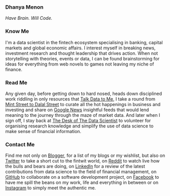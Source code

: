 ### Dhanya Menon

*Have Brain. Will Code.*

### Know Me

I'm a data scientist in the fintech ecosystem specialising in banking, capital markets and global economic affairs. I interest myself in breaking news, investment research and thought leadership that drives action. When not storytelling with theories, events or data, I can be found brainstorming for ideas for everything from web novels to games not leaving my niche of finance. 

### Read Me

Any given day, before getting down to hard nosed, heads down disciplined work riddling in only resources that [Talk Data to Me](https://www.linkedin.com/newsletters/talk-data-to-me/), I take a round from [Mint Street to Dalal Street](https://mintstreettodalalstreet.blogspot.com/) to curate all the hot happenings in business and investing and share on [Google News](https://news.google.com/publications/CAAqBwgKML7MqQswsNfBAw?ceid=IN:en) insightful feeds that would lend meaning to the journey through the maze of market data. And later when I sign off, I stay back at [The Desk of The Data Scientist](https://thedeskofthedatascientist.blogspot.com) to volunteer for organising research knowledge and simplify the use of data science to make sense of financial information.

### Contact Me 

Find me not only on [Blogger](https://www.blogger.com/profile/10908435327590944385), for a list of my blogs or my wishlist, but also on [Twitter](https://www.twitter.com/mizdhanyamenon) to take a short cut to the fintwit world, on [Reddit](https://www.reddit.com/user/dominadhanyamenonmba) to watch live how the bulls and bears are doing, on [LinkedIn](https://www.linkedin.com/in/sayidadhanyamenonmba) for a review of the latest contributions from data science to the field of financial management, on [GitHub](https://www.github.com/signorinadhanyamenonmba) to collaborate on a software development project, on [Facebook](https://www.facebook.com/susridhanyamenonmba) to have me spill the beans on my work, life and everything in between or on [Instagram](https://www.instagram.com/srtadhanyamenonmba) to simply meet the authentic me.
